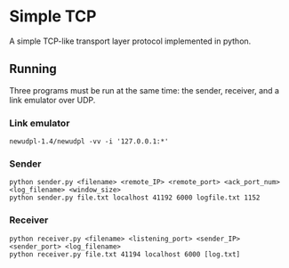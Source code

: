 # Simple TCP

A simple TCP-like transport layer protocol implemented in python.

## Running

Three programs must be run at the same time: the sender, receiver, and a link emulator over UDP.

### Link emulator

    newudpl-1.4/newudpl -vv -i '127.0.0.1:*'

### Sender

    python sender.py <filename> <remote_IP> <remote_port> <ack_port_num> <log_filename> <window_size>
    python sender.py file.txt localhost 41192 6000 logfile.txt 1152

### Receiver

    python receiver.py <filename> <listening_port> <sender_IP> <sender_port> <log_filename>
    python receiver.py file.txt 41194 localhost 6000 [log.txt]

